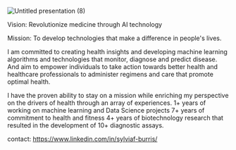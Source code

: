 

![Untitled presentation (8)](https://user-images.githubusercontent.com/72816797/132631133-6ba27c0b-90fc-4399-a160-d005c501768f.jpg)

Vision: Revolutionize medicine through AI technology

Mission: To develop technologies that make a difference in people's lives.

I am committed to creating health insights and developing machine learning algorithms and technologies that monitor, diagnose and predict disease.   And aim to empower individuals to take action towards better health and healthcare professionals to administer regimens and care that promote optimal health. 

I have the proven ability to stay on a mission while enriching my perspective on the drivers of health through an array of experiences.
 1+ years of working on machine learning and Data Science projects
7+ years of commitment to health and fitness
4+ years of biotechnology research that resulted in the development of 10+ diagnostic assays.

contact: https://www.linkedin.com/in/sylviaf-burris/
